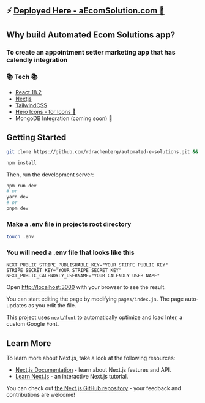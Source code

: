 ## ⚡ [Deployed Here - aEcomSolution.com  🚀](https://www.aecomsolution.com/) 

## Why build Automated Ecom Solutions app?

### To create an appointment setter marketing app that has calendly integration

### 📚 Tech 📚
* [React 18.2](https://github.com/facebook/react/blob/main/CHANGELOG.md#1820-june-14-2022)
* [Nextjs](https://nextjs.org/docs)
* [TailwindCSS](https://tailwindcss.com/)
* [Hero Icons - for Icons 🤠](https://heroicons.com/)
* MongoDB Integration (coming soon) 👾

## Getting Started

```bash
git clone https://github.com/rdrachenberg/automated-e-solutions.git && cd automated-e-solutions

npm install

```

Then, run the development server:

```bash
npm run dev
# or
yarn dev
# or
pnpm dev
```

### Make a .env file in projects root directory

```bash
touch .env
``` 


### You will need a .env file that looks like this
```evn
NEXT_PUBLIC_STRIPE_PUBLISHABLE_KEY="YOUR STIRPE PUBLIC KEY"
STRIPE_SECRET_KEY="YOUR STRIPE SECRET KEY"
NEXT_PUBLIC_CALENDYLY_USERNAME="YOUR CALENDLY USER NAME"

```

Open [http://localhost:3000](http://localhost:3000) with your browser to see the result.

You can start editing the page by modifying `pages/index.js`. The page auto-updates as you edit the file.


This project uses [`next/font`](https://nextjs.org/docs/basic-features/font-optimization) to automatically optimize and load Inter, a custom Google Font.

## Learn More

To learn more about Next.js, take a look at the following resources:

- [Next.js Documentation](https://nextjs.org/docs) - learn about Next.js features and API.
- [Learn Next.js](https://nextjs.org/learn) - an interactive Next.js tutorial.

You can check out [the Next.js GitHub repository](https://github.com/vercel/next.js/) - your feedback and contributions are welcome!


